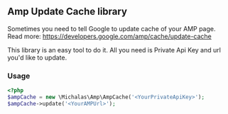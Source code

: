 
## Amp Update Cache library

Sometimes you need to tell Google to update cache of your AMP page.
Read more: https://developers.google.com/amp/cache/update-cache

This library is an easy tool to do it. All you need is Private Api Key and url you'd like to update.

### Usage

```php
<?php
$ampCache = new \Michalas\Amp\AmpCache('<YourPrivateApiKey>');
$ampCache->update('<YourAMPUrl>');
```

